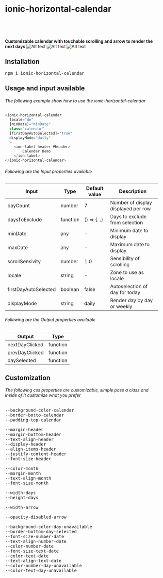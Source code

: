 # ionic-horizontal-calendar

<pre>



</pre>


**Customizable calendar with touchable scrolling and arrow to render the next days**
![Alt text](./screenshot/screenshot1.PNG?raw=true "Title")
![Alt text](./screenshot/screenshot2.PNG?raw=true "Title")
![Alt text](./screenshot/screenshot3.PNG?raw=true "Title")

## Installation

<pre>npm i ionic-horizontal-calendar</pre>

## Usage and input available

###### The following example show how to use the ionic-horizontal-calendar

```javascript
<ionic-horizontal-calendar 
  locale="de" 
  [minDate]="minDate"
  class="calendar"
  [firstDayAutoSelected]="true"
  displayMode="daily"
  >
    <ion-label header #header>
        Calendar Demo
    </ion-label>
</ionic-horizontal-calendar>
```


###### Following are the Input properties available

Input | Type | Default value | Description
------------ | ------------- | ------------- | -------------
dayCount  | number | 7 | Number of display displayed per row
daysToExclude  | function | () => {...} | Days to exclude from selection
minDate | any | - | Minimum date to display
maxDate | any | - | Maximum date to display
scrollSensivity | number | 1.0 | Sensibility of scrolling
locale | string | - | Zone to use as locale
firstDayAutoSelected | boolean | false | Autoselection of day for today
displayMode | string | daily | Render day by day or weekly

###### Following are the Output properties available
Output | Type
------------ | -------------
nextDayClicked | function
prevDayClicked | function
daySelected | function

## Customization

###### The following css properties are customizable, simple pass a class and inside of it customize what you prefer

<pre>
--background-color-calendar
--border-botto-calendar
--padding-top-calendar

--margin-header
--margin-bottom-header
--text-align-header
--display-header
--align-items-header
--justify-content-header
--font-size-header
  
--color-month
--margin-month
--text-align-month
--font-size-month
  
--width-days
--height-days
    
--width-arrow

--opacity-disabled-arrow
    
--background-color-day-unavailable
--border-bottom-day-selected
--font-size-number-date
--text-align-number-date
--color-number-date
--font-size-text-date
--color-text-date
--text-align-text-date
--color-number-day-unavailable
--color-text-day-unavailable        
</pre>